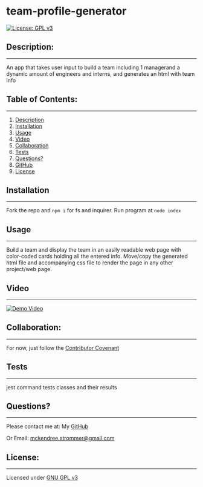 # team-profile-generator
  [![License: GPL v3](https://img.shields.io/badge/License-GPLv3-blue.svg)](https://www.gnu.org/licenses/gpl-3.0)

  ## Description:
  ___
  An app that takes user input to build a team including 1 managerand a dynamic amount of engineers and interns, and generates an html with team info

  ## Table of Contents:
  ___
  1) [Description](#description)
  2) [Installation](#installation)
  3) [Usage](#usage)
  4) [Video](#video)
  5) [Collaboration](#collaboration)
  6) [Tests](#tests)
  7) [Questions?](#questions?)
  8) [GitHub](#gitHub)
  9) [License](#license)

  ## Installation
  ___
  Fork the repo and ``` npm i ``` for fs and inquirer. Run program at ``` node index ```

  ## Usage
  ___
  Build a team and display the team in an easily readable web page with color-coded cards holding all the entered info. Move/copy the generated html file and accompanying css file to render the page in any other project/web page.

  ## Video
  ___
  [![Demo Video](./assets/images/team-profile-generator.png)](https://drive.google.com/file/d/1Bo28-YtMDdoDkTENvXGym9olzIEDV1MI/view "Demo Video")

  ## Collaboration:
  ___
  For now, just follow the [Contributor Covenant](https://www.contributor-covenant.org/)

  ## Tests
  ___
  jest command tests classes and their results

  ## Questions?
  ___
  Please contact me at:
  My [GitHub](https://github.com/Windowmac)
  
  Or Email:
  <mckendree.strommer@gmail.com>

  
  ## License: 
  ___
  Licensed under [GNU GPL v3](https://www.gnu.org/licenses/gpl-3.0)